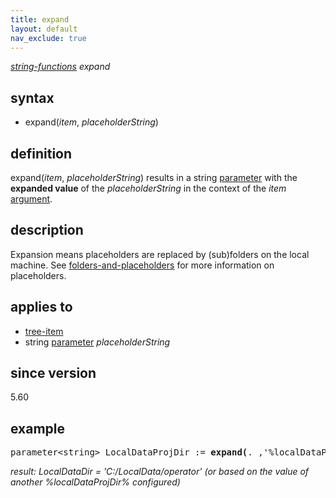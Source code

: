 ```yaml
---
title: expand
layout: default
nav_exclude: true
---
```

*[string-functions](string-functions) expand*

## syntax

- expand(*item*, *placeholderString*)

## definition

expand(*item*, *placeholderString*) results in a string [parameter](parameter) with the **expanded value** of the *placeholderString* in the context of the *item* [argument](argument).

## description

Expansion means placeholders are replaced by (sub)folders on the local machine. See [folders-and-placeholders](folders-and-placeholders) for more information on placeholders.

## applies to

- [tree-item](tree-item)
- string [parameter](parameter) *placeholderString*

## since version

5.60

## example

<pre>
parameter&lt;string&gt; LocalDataProjDir := <B>expand(</B>. ,'%localDataProjDir%'<B>)</B>;
</pre>

*result: LocalDataDir = 'C:/LocalData/operator' (or based on the value of another %localDataProjDir% configured)*